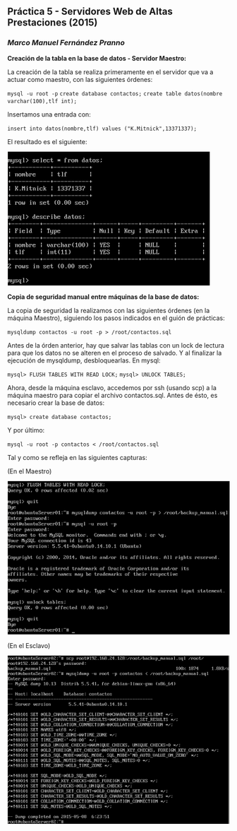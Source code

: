 ## Práctica 5 - Servidores Web de Altas Prestaciones (2015)
### *Marco Manuel Fernández Pranno*

**Creación de la tabla en la base de datos - Servidor Maestro:**

La creación de la tabla se realiza primeramente en el servidor que va a actuar como maestro, con las siguientes órdenes:

`mysql -u root -p`
`create database contactos;`
`create table datos(nombre varchar(100),tlf int);`

Insertamos una entrada con: 

`insert into datos(nombre,tlf) values ("K.Mitnick",13371337);`

El resultado es el siguiente:

![alt text][creacion-tabla]

**Copia de seguridad manual entre máquinas de la base de datos:**

La copia de seguridad la realizamos con las siguientes órdenes (en la máquina Maestro), siguiendo los pasos indicados en el guión de prácticas:

`mysqldump contactos -u root -p > /root/contactos.sql`

Antes de la órden anterior, hay que salvar las tablas con un lock de lectura para que los datos no se alteren en el proceso de salvado. Y al finalizar la ejecución de mysqldump, desbloquearlas.
En mysql:

`mysql> FLUSH TABLES WITH READ LOCK;`
`mysql> UNLOCK TABLES;`

Ahora, desde la máquina esclavo, accedemos por ssh (usando scp) a la máquina maestro para copiar el archivo contactos.sql. Antes de ésto, es necesario crear la base de datos:

`mysql> create database contactos;`

Y por último:

`mysql -u root -p contactos < /root/contactos.sql`

Tal y como se refleja en las siguientes capturas:

(En el Maestro)

![alt text][manual-master]

(En el Esclavo)

![alt text][manual-slave]








[creacion-tabla]: https://github.com/MarFerPra/SWAP15/blob/master/P5/imagenes/creacion-tabla.png?raw=true
[manual-slave]: https://github.com/MarFerPra/SWAP15/blob/master/P5/imagenes/manual-slave.png?raw=true
[manual-master]: https://github.com/MarFerPra/SWAP15/blob/master/P5/imagenes/manual-master.png?raw=true
[automatico-master-slave]: https://github.com/MarFerPra/SWAP15/blob/master/P5/imagenes/automatico-master-slave.png?raw=true
[automatico-prueba]: https://github.com/MarFerPra/SWAP15/blob/master/P5/imagenes/automatico-prueba.png?raw=true

